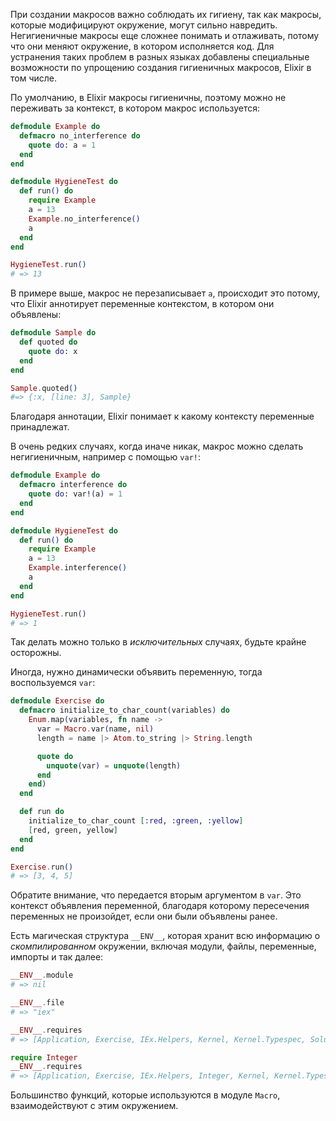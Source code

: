 
При создании макросов важно соблюдать их гигиену, так как макросы, которые модифицируют окружение, могут сильно навредить. Негигиеничные макросы еще сложнее понимать и отлаживать, потому что они меняют окружение, в котором исполняется код. Для устранения таких проблем в разных языках добавлены специальные возможности по упрощению создания гигиеничных макросов, Elixir в том числе.

По умолчанию, в Elixir макросы гигиеничны, поэтому можно не переживать за контекст, в котором макрос используется:

```elixir
defmodule Example do
  defmacro no_interference do
    quote do: a = 1
  end
end

defmodule HygieneTest do
  def run() do
    require Example
    a = 13
    Example.no_interference()
    a
  end
end

HygieneTest.run()
# => 13
```

В примере выше, макрос не перезаписывает `a`, происходит это потому, что Elixir аннотирует переменные контекстом, в котором они объявлены:

```elixir
defmodule Sample do
  def quoted do
    quote do: x
  end
end

Sample.quoted()
#=> {:x, [line: 3], Sample}
```

Благодаря аннотации, Elixir понимает к какому контексту переменные принадлежат.

В очень редких случаях, когда иначе никак, макрос можно сделать негигиеничным, например с помощью `var!`:

```elixir
defmodule Example do
  defmacro interference do
    quote do: var!(a) = 1
  end
end

defmodule HygieneTest do
  def run() do
    require Example
    a = 13
    Example.interference()
    a
  end
end

HygieneTest.run()
# => 1
```

Так делать можно только в *исключительных* случаях, будьте крайне осторожны.

Иногда, нужно динамически объявить переменную, тогда воспользуемся `var`:

```elixir
defmodule Exercise do
  defmacro initialize_to_char_count(variables) do
    Enum.map(variables, fn name ->
      var = Macro.var(name, nil)
      length = name |> Atom.to_string |> String.length

      quote do
        unquote(var) = unquote(length)
      end
    end)
  end

  def run do
    initialize_to_char_count [:red, :green, :yellow]
    [red, green, yellow]
  end
end

Exercise.run()
# => [3, 4, 5]
```

Обратите внимание, что передается вторым аргументом в `var`. Это контекст объявления переменной, благодаря которому пересечения переменных не произойдет, если они были объявлены ранее.

Есть магическая структура `__ENV__`, которая хранит всю информацию о *скомпилированном* окружении, включая модули, файлы, переменные, импорты и так далее:

```elixir
__ENV__.module
# => nil

__ENV__.file
# => "iex"

__ENV__.requires
# => [Application, Exercise, IEx.Helpers, Kernel, Kernel.Typespec, Solution]

require Integer
__ENV__.requires
# => [Application, Exercise, IEx.Helpers, Integer, Kernel, Kernel.Typespec, Solution]
```

Большинство функций, которые используются в модуле `Macro`, взаимодействуют с этим окружением.
